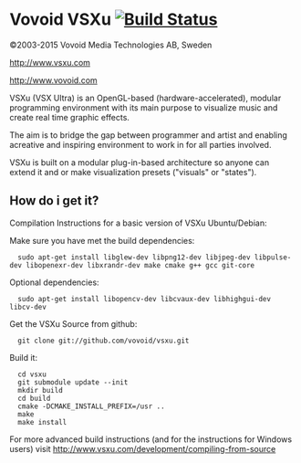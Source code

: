 Vovoid VSXu [![Build Status](https://travis-ci.org/vovoid/vsxu.svg?branch=master)](https://travis-ci.org/vovoid/vsxu)
===========
©2003-2015 Vovoid Media Technologies AB, Sweden

http://www.vsxu.com

http://www.vovoid.com



VSXu (VSX Ultra) is an OpenGL-based (hardware-accelerated), 
modular programming environment with its main purpose to 
visualize music and create real time graphic effects.

The aim is to bridge the gap between programmer 
and artist and enabling acreative and inspiring 
environment to work in for all parties involved.

VSXu is built on a modular plug-in-based architecture 
so anyone can extend it and or make visualization 
presets ("visuals" or "states").


How do i get it?
-----------------

Compilation Instructions for a basic version of VSXu Ubuntu/Debian:

Make sure you have met the build dependencies:

      sudo apt-get install libglew-dev libpng12-dev libjpeg-dev libpulse-dev libopenexr-dev libxrandr-dev make cmake g++ gcc git-core

Optional dependencies:

      sudo apt-get install libopencv-dev libcvaux-dev libhighgui-dev libcv-dev

Get the VSXu Source from github:

      git clone git://github.com/vovoid/vsxu.git

Build it:

      cd vsxu
      git submodule update --init
      mkdir build
      cd build
      cmake -DCMAKE_INSTALL_PREFIX=/usr ..
      make
      make install

For more advanced build instructions (and for the instructions for Windows users)
visit http://www.vsxu.com/development/compiling-from-source
